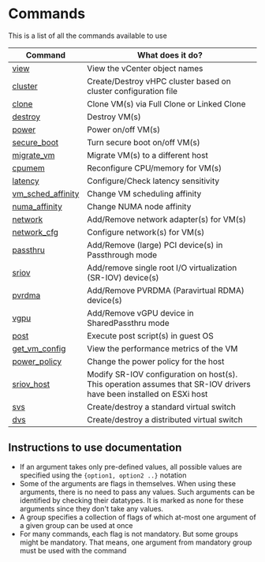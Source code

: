 # Commands

This is a list of all the commands available to use

| **Command**          	                                     | **What does it do?**                                                                                                	|
|------------------------------------------------------------|---------------------------------------------------------------------------------------------------------------------	|
| [view](common-commands.md#view)                 	          | View the vCenter object names                                                                                       	|
| [cluster](common-commands.md#cluster)              	       | Create/Destroy vHPC cluster based on cluster configuration file                                                     	|
| [clone](vm-commands.md#clone)                	             | Clone VM(s) via Full Clone or Linked Clone                                                                          	|
| [destroy](vm-commands.md#destroy)              	           | Destroy VM(s)                                                                                                       	|
| [power](vm-commands.md#power)                	             | Power on/off VM(s)                                                                                                  	|
| [secure_boot](vm-commands.md#secure_boot)          	       | Turn secure boot on/off VM(s)                                                                                       	|
| [migrate_vm](vm-commands.md#migrate_vm)           	        | Migrate VM(s) to a different host                                                                                   	|
| [cpumem](vm-commands.md#cpumem)               	            | Reconfigure CPU/memory for VM(s)                                                                                    	|
| [latency](vm-commands.md#latency)              	           | Configure/Check latency sensitivity                                                                                 	|
| [vm_sched_affinity](vm-commands.md#vm_sched_affinity)    	 | Change VM scheduling affinity                                                                                       	|
| [numa_affinity](vm-commands.md#numa_affinity)        	     | Change NUMA node affinity                                                                                           	|
| [network](vm-commands.md#network)              	           | Add/Remove network adapter(s) for VM(s)                                                                             	|
| [network_cfg](vm-commands.md#network_cfg)          	       | Configure network(s) for VM(s)                                                                                      	|
| [passthru](vm-commands.md#passthru)             	          | Add/Remove (large) PCI device(s) in Passthrough mode                                                                	|
| [sriov](vm-commands.md#sriov)                	             | Add/remove single root I/O virtualization (SR-IOV) device(s)                                                        	|
| [pvrdma](vm-commands.md#pvrdma)               	            | Add/Remove PVRDMA (Paravirtual RDMA) device(s)                                                                      	|
| [vgpu](vm-commands.md#vgpu)                                | Add/Remove vGPU device in SharedPassthru mode                                                                       	|
| [post](vm-commands.md#post)                 	              | Execute post script(s) in guest OS                                                                                  	|
| [get_vm_config](vm-commands.md#get_vm_config)        	     | View the performance metrics of the VM                                                                              	|
| [power_policy](host-commands.md#power_policy)        	     | Change the power policy for the host                                                                                	|
| [sriov_host](host-commands.md#sriov_host)           	      | Modify SR-IOV configuration on host(s). This operation assumes that SR-IOV drivers have been installed on ESXi host 	|
| [svs](host-commands.md#svs)                  	             | Create/destroy a standard virtual switch                                                                            	|
| [dvs](host-commands.md#dvs)                  	             | Create/destroy a distributed virtual switch                                                                         	|

## Instructions to use documentation

- If an argument takes only pre-defined values, all possible values are specified using the `{option1, option2 ..}` notation
- Some of the arguments are flags in themselves. When using these arguments, there is no need to pass any values. Such arguments can be identified by checking their datatypes. It is marked as none for these arguments since they don't take any values.
- A group specifies a collection of flags of which at-most one argument of a given group can be used at once
- For many commands, each flag is not mandatory. But some groups might be mandatory. That means, one argument from mandatory group must be used with the command